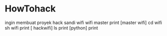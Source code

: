 # HowTohack
ingin membuat proyek
hack sandi wifi
wifi master
print [master wifi] cd wifi sh wifi
print [ hackwifi] ls 
print [python] 
print 





















